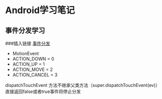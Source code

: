 # Android学习笔记
## 事件分发学习
###插入链接
[事件分发](https://www.cnblogs.com/chengxuyinli/p/9979826.html)

- MotionEvent
 - ACTION_DOWN = 0
 - ACTION_UP = 1
 - ACTION_MOVE = 2
 - ACTION_CANCEL = 3

dispatchTouchEvent 方法不继承父类方法（super.dispatchTouchEvent(ev)）直接返回false或者true事件将停止分发
